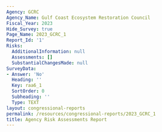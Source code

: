 ```yaml
---
Agency: GCRC
Agency_Name: Gulf Coast Ecosystem Restoration Council
Fiscal_Year: 2023
Hide_Survey: true
Page_Name: 2023_GCRC_1
Report_Id: '1'
Risks:
  AdditionalInformation: null
  Assessments: []
  SubstantialChangesMade: null
SurveyData:
- Answer: 'No'
  Heading: ''
  Key: raa6_1
  SortOrder: 0
  Subheading: ''
  Type: TEXT
layout: congressional-reports
permalink: /resources/congressional-reports/2023_GCRC_1
title: Agency Risk Assessments Report
---
```

